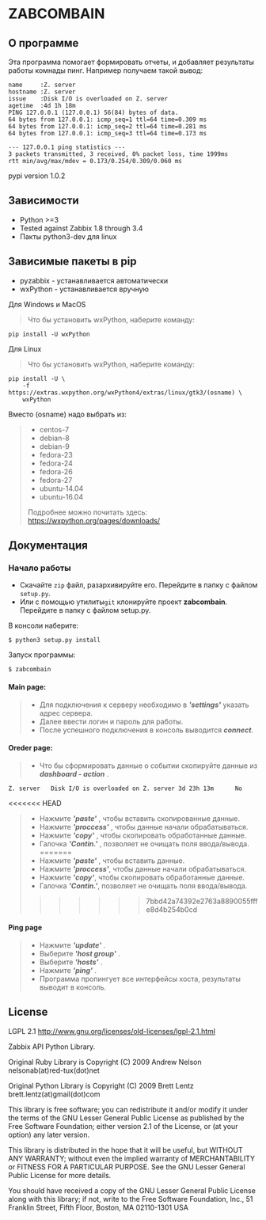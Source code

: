 # ZABCOMBAIN #
## О программе
Эта программа помогает формировать отчеты, и добавляет результаты работы комнады пинг.
Например получаем такой вывод:

```
name     :Z. server
hostname :Z. server
issue    :Disk I/O is overloaded on Z. server
agetime  :4d 1h 18m
PING 127.0.0.1 (127.0.0.1) 56(84) bytes of data.
64 bytes from 127.0.0.1: icmp_seq=1 ttl=64 time=0.309 ms
64 bytes from 127.0.0.1: icmp_seq=2 ttl=64 time=0.281 ms
64 bytes from 127.0.0.1: icmp_seq=3 ttl=64 time=0.173 ms

--- 127.0.0.1 ping statistics ---
3 packets transmitted, 3 received, 0% packet loss, time 1999ms
rtt min/avg/max/mdev = 0.173/0.254/0.309/0.060 ms
```

pypi version 1.0.2

## Зависимости
* Python >=3
* Tested against Zabbix 1.8 through 3.4
* Пакты python3-dev для linux

## Зависимые пакеты в pip
* pyzabbix - устанавливается автоматически
* wxPython - устанавливается вручную

Для Windows и MacOS
> Что бы установить wxPython, наберите команду:
```
pip install -U wxPython
```

Для  Linux

> Что бы установить wxPython, наберите команду:
```
pip install -U \
    -f https://extras.wxpython.org/wxPython4/extras/linux/gtk3/(osname) \
    wxPython
```
Вместо (osname) надо выбрать из:
>* centos-7
>* debian-8
>* debian-9
>* fedora-23
>* fedora-24
>* fedora-26
>* fedora-27
>* ubuntu-14.04
>* ubuntu-16.04  
>
>
>Подробнее можно почитать здесь: https://wxpython.org/pages/downloads/

## Документация ##
### Начало работы

* Скачайте `zip` файл, разархивируйте его. Перейдите в папку с файлом `setup.py`.
* Или с помощью утилиты`git` клонируйте проект  **zabcombain**. Перейдите в папку с файлом setup.py.

В консоли наберите:
```
$ python3 setup.py install
```
Запуск программы:
```
$ zabcombain
```
#### Main page:
> * Для подключения к серверу необходимо в ***'settings'*** указать адрес сервера.
> * Далее ввести логин и пароль для работы.
> * После успешного подключения в консоль выводится ***connect***.

#### Oreder page:
> * Что бы сформировать данные о событии скопируйте данные из ***dashboard - action*** .

```
Z. server	Disk I/O is overloaded on Z. server	3d 23h 13m		No
```
<<<<<<< HEAD
> * Нажмите ***'paste'*** , чтобы вставить скопированные данные.
> * Нажмите ***'proccess'*** , чтобы данные начали обрабатываться.
> * Нажмите ***'copy'*** , чтобы скопировать обработанные данные.
> * Галочка ***'Contin.'*** , позволяет не очищать поля ввода/вывода.
=======
> * Нажмите ***'paste'*** , чтобы вставить данные.
> * Нажмите ***'proccess'***, чтобы данные начали обрабатываться.
> * Нажмите ***'copy'***, чтобы скопировать обработанные данные.
> * Галочка ***'Contin.'***, позволяет не очищать поля ввода/вывода.
>>>>>>> 7bbd42a74392e2763a8890055fffe8d4b254b0cd

#### Ping page

> * Нажмите ***'update'*** .
> * Выберите ***'host group'*** .
> * Выберите ***'hosts'*** .
> * Нажмите ***'ping'*** .
> * Программа пропингует все интерфейсы хоста, результаты выводит в консоль.


## License ##
LGPL 2.1   http://www.gnu.org/licenses/old-licenses/lgpl-2.1.html

Zabbix API Python Library.

Original Ruby Library is Copyright (C) 2009 Andrew Nelson nelsonab(at)red-tux(dot)net

Original Python Library is Copyright (C) 2009 Brett Lentz brett.lentz(at)gmail(dot)com

This library is free software; you can redistribute it and/or
modify it under the terms of the GNU Lesser General Public
License as published by the Free Software Foundation; either
version 2.1 of the License, or (at your option) any later version.

This library is distributed in the hope that it will be useful,
but WITHOUT ANY WARRANTY; without even the implied warranty of
MERCHANTABILITY or FITNESS FOR A PARTICULAR PURPOSE.  See the GNU
Lesser General Public License for more details.

You should have received a copy of the GNU Lesser General Public
License along with this library; if not, write to the Free Software
Foundation, Inc., 51 Franklin Street, Fifth Floor, Boston, MA  02110-1301  USA
